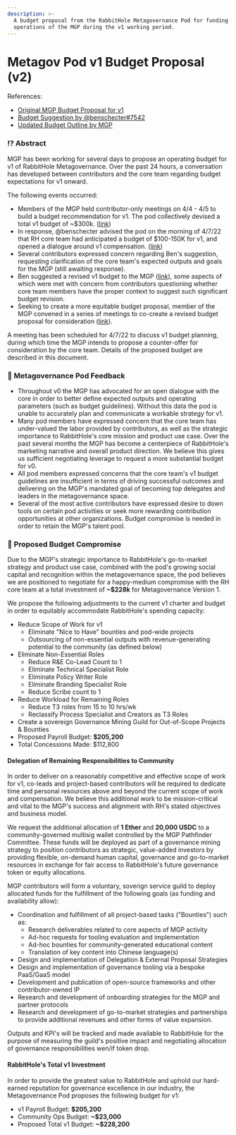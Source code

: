 ```yaml
---
description: >-
  A budget proposal from the RabbitHole Metagovernance Pod for funding
  operations of the MGP during the v1 working period.
---
```


# Metagov Pod v1 Budget Proposal (v2)

References:

* [Original MGP Budget Proposal for v1](https://www.notion.so/rabbithole-gg/4-5-22-a911061b9d644130aba23ff728f182b3)
* [Budget Suggestion by @benschecter#7542](https://docs.google.com/spreadsheets/d/1NATcMc1f1W2T8qLAaFrOPIzdYoR\_kgoXmEn2bfhYpEM/edit#gid=0)
* [Updated Budget Outline by MGP](https://docs.google.com/spreadsheets/d/1NATcMc1f1W2T8qLAaFrOPIzdYoR\_kgoXmEn2bfhYpEM/edit#gid=1103162582)

### ⁉️ Abstract

MGP has been working for several days to propose an operating budget for v1 of RabbitHole Metagovernance. Over the past 24 hours, a conversation has developed between contributors and the core team regarding budget expectations for v1 onward.

The following events occurred:

* Members of the MGP held contributor-only meetings on 4/4 - 4/5 to build a budget recommendation for v1. The pod collectively devised a total v1 budget of \~$300k. ([link](https://www.notion.so/rabbithole-gg/4-5-22-a911061b9d644130aba23ff728f182b3))
* In response, @benschecter advised the pod on the morning of 4/7/22 that RH core team had anticipated a budget of $100-150K for v1, and opened a dialogue around v1 compensation. ([link](https://discord.com/channels/705527597425229885/932467375826157618/961301062336266260))
* Several contributors expressed concern regarding Ben's suggestion, requesting clarification of the core team's expected outputs and goals for the MGP (still awaiting response).
* Ben suggested a revised v1 budget to the MGP ([link](https://docs.google.com/spreadsheets/d/1NATcMc1f1W2T8qLAaFrOPIzdYoR\_kgoXmEn2bfhYpEM/edit#gid=0)), some aspects of which were met with concern from contributors questioning whether core team members have the proper context to suggest such significant budget revision.
* Seeking to create a more equitable budget proposal, member of the MGP convened in a series of meetings to co-create a revised budget proposal for consideration ([link](https://docs.google.com/spreadsheets/d/1NATcMc1f1W2T8qLAaFrOPIzdYoR\_kgoXmEn2bfhYpEM/edit#gid=1103162582)).

A meeting has been scheduled for 4/7/22 to discuss v1 budget planning, during which time the MGP intends to propose a counter-offer for consideration by the core team. Details of the proposed budget are described in this document.

### 💬 Metagovernance Pod Feedback

* Throughout v0 the MGP has advocated for an open dialogue with the core in order to better define expected outputs and operating parameters (such as budget guidelines). Without this data the pod is unable to accurately plan and communicate a workable strategy for v1.
* Many pod members have expressed concern that the core team has under-valued the labor provided by contributors, as well as the strategic importance to RabbitHole's core mission and product use case. Over the past several months the MGP has become a centerpiece of RabbitHole's marketing narrative and overall product direction. We believe this gives us sufficient negotiating leverage to request a more substantial budget for v0.
* All pod members expressed concerns that the core team's v1 budget guidelines are insufficient in terms of driving successful outcomes and delivering on the MGP's mandated goal of becoming top delegates and leaders in the metagovernance space.
* Several of the most active contributors have expressed desire to down tools on certain pod activities or seek more rewarding contribution opportunities at other organizations. Budget compromise is needed in order to retain the MGP's talent pool.

### 🤝 Proposed Budget Compromise

Due to the MGP's strategic importance to RabbitHole's go-to-market strategy and product use case, combined with the pod's growing social capital and recognition within the metagovernance space, the pod believes we are positioned to negotiate for a happy-medium compromise with the RH core team at a total investment of **\~$228k** for Metagovernance Version 1.

We propose the following adjustments to the current v1 charter and budget in order to equitably accommodate RabbitHole's spending capacity:

* Reduce Scope of Work for v1
  * Eliminate "Nice to Have" bounties and pod-wide projects
  * Outsourcing of non-essential outputs with revenue-generating potential to the community (as defined below)
* Eliminate Non-Essential Roles
  * Reduce R\&E Co-Lead Count to 1
  * Eliminate Technical Specialist Role
  * Eliminate Policy Writer Role
  * Eliminate Branding Specialist Role
  * Reduce Scribe count to 1
* Reduce Workload for Remaining Roles
  * Reduce T3 roles from 15 to 10 hrs/wk
  * Reclassify Process Specialist and Creators as T3 Roles
* Create a sovereign Governance Mining Guild for Out-of-Scope Projects & Bounties
* Proposed Payroll Budget: **$205,200**
* Total Concessions Made: $112,800

#### Delegation of Remaining Responsibilities to Community

In order to deliver on a reasonably competitive and effective scope of work for v1, co-leads and project-based contributors will be required to dedicate time and personal resources above and beyond the current scope of work and compensation. We believe this additional work to be mission-critical and vital to the MGP's success and alignment with RH's stated objectives and business model.

We request the additional allocation of **1 Ether** and **20,000 USDC** to a community-governed multisig wallet controlled by the MGP Pathfinder Committee. These funds will be deployed as part of a governance mining strategy to position contributors as strategic, value-added investors by providing flexible, on-demand human capital, governance and go-to-market resources in exchange for fair access to RabbitHole's future governance token or equity allocations.

MGP contributors will form a voluntary, soverign service guild to deploy allocated funds for the fulfillment of the following goals (as funding and availability allow):

* Coordination and fulfillment of all project-based tasks ("Bounties") such as:
  * Research deliverables related to core aspects of MGP activity
  * Ad-hoc requests for tooling evaluation and implementation
  * Ad-hoc bounties for community-generated educational content
  * Translation of key content into Chinese language(s)
* Design and implementation of Delegation & External Proposal Strategies
* Design and implementation of governance tooling via a bespoke PaaS/GaaS model
* Development and publication of open-source frameworks and other contributor-owned IP
* Research and development of onboarding strategies for the MGP and partner protocols
* Research and development of go-to-market strategies and partnerships to provide additional revenues and other forms of value expansion.

Outputs and KPI's will be tracked and made available to RabbitHole for the purpose of measuring the guild's positive impact and negotiating allocation of governance responsibilities wen/if token drop.

#### RabbitHole's Total v1 Investment

In order to provide the greatest value to RabbitHole and uphold our hard-earned reputation for governance excellence in our industry, the Metagovernance Pod proposes the following budget for v1:

* v1 Payroll Budget: **$205,200**
* Community Ops Budget: **\~$23,000**
* Proposed Total v1 Budget: **\~$228,200**
